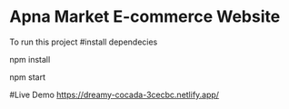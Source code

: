 # Apna Market E-commerce Website


To run this project 
#install dependecies

npm install

npm start

#Live Demo
https://dreamy-cocada-3cecbc.netlify.app/
